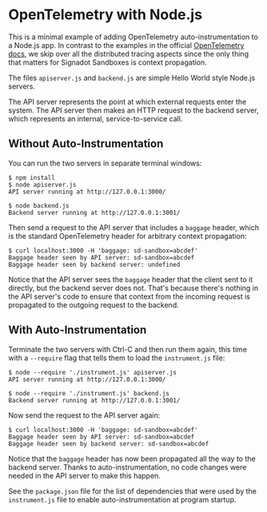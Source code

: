 # OpenTelemetry with Node.js

This is a minimal example of adding OpenTelemetry auto-instrumentation to a Node.js app.
In contrast to the examples in the official [OpenTelemetry docs](https://opentelemetry.io/docs/instrumentation/js/getting-started/nodejs/),
we skip over all the distributed tracing aspects since the only thing that matters
for Signadot Sandboxes is context propagation.

The files `apiserver.js` and `backend.js` are simple Hello World style Node.js servers.

The API server represents the point at which external requests enter the system.
The API server then makes an HTTP request to the backend server, which represents
an internal, service-to-service call.

## Without Auto-Instrumentation

You can run the two servers in separate terminal windows:

```console
$ npm install
$ node apiserver.js
API server running at http://127.0.0.1:3000/
```

```console
$ node backend.js
Backend server running at http://127.0.0.1:3001/
```

Then send a request to the API server that includes a `baggage` header, which is
the standard OpenTelemetry header for arbitrary context propagation:

```console
$ curl localhost:3000 -H 'baggage: sd-sandbox=abcdef'
Baggage header seen by API server: sd-sandbox=abcdef
Baggage header seen by backend server: undefined
```

Notice that the API server sees the `baggage` header that the client sent to it
directly, but the backend server does not. That's because there's nothing in the
API server's code to ensure that context from the incoming request is propagated
to the outgoing request to the backend.

## With Auto-Instrumentation

Terminate the two servers with Ctrl-C and then run them again, this time with
a `--require` flag that tells them to load the `instrument.js` file:

```console
$ node --require './instrument.js' apiserver.js
API server running at http://127.0.0.1:3000/
```

```console
$ node --require './instrument.js' backend.js
Backend server running at http://127.0.0.1:3001/
```

Now send the request to the API server again:

```console
$ curl localhost:3000 -H 'baggage: sd-sandbox=abcdef'
Baggage header seen by API server: sd-sandbox=abcdef
Baggage header seen by backend server: sd-sandbox=abcdef
```

Notice that the `baggage` header has now been propagated all the way to the
backend server. Thanks to auto-instrumentation, no code changes were needed in
the API server to make this happen.

See the `package.json` file for the list of dependencies that were used by the
`instrument.js` file to enable auto-instrumentation at program startup.
